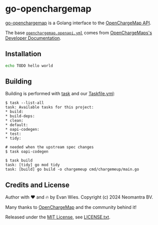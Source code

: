 # go-openchargemap

[go-openchargemap](https://www.github.com/neomantra/go-openchargemap) is a Golang interface to the [OpenChargeMap API](https://openchargemap.org/site).

The base [`openchargemap.openapi.yml`](./openchargemap.openapi.yml) comes from [OpenChargeMaps's Developer Documentation](https://openchargemap.org/site/develop/api#/).

## Installation

```sh
echo TODO hello world
```

## Building

Building is performed with [task](https://taskfile.dev/) and our [Taskfile.yml](./Taskfile.yml):

```
$ task --list-all
task: Available tasks for this project:
* build:              
* build-deps:         
* clean:              
* default:            
* oapi-codegen:       
* test:               
* tidy:

# needed when the upstream spec changes
$ task oapi-codegen

$ task build
task: [tidy] go mod tidy
task: [build] go build -o chargemeup cmd/chargemeup/main.go
```

## Credits and License

Author with :heart: and :fire: by Evan Wies.  Copyright (c) 2024 Neomantra BV.

Many thanks to [OpenChargeMap](https://openchargemap.org/) and the community behind it!

Released under the [MIT License](https://en.wikipedia.org/wiki/MIT_License), see [LICENSE.txt](./LICENSE.txt).
